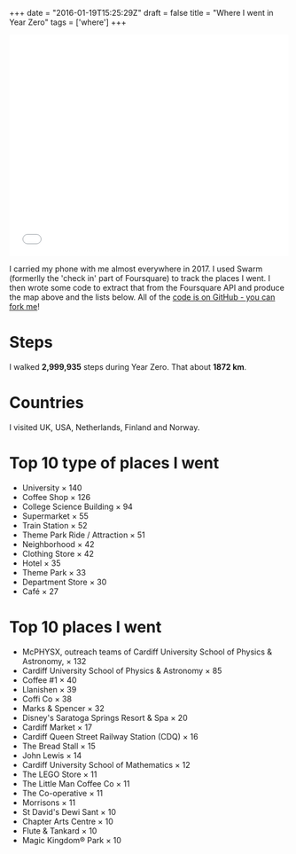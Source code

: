 +++
date = "2016-01-19T15:25:29Z"
draft = false
title = "Where I went in Year Zero"
tags = ['where']
+++

<iframe scrolling="no" src="/map/" allowfullscreen="" height="400px" frameborder="0" width="100%">
    </iframe>

I carried my phone with me almost everywhere in 2017. I used Swarm (formerlly the 'check in' part of Foursquare) to track the places I went. I then wrote some code to extract that from the Foursquare API and produce the map above and the lists below. All of the [code is on GitHub - you can fork me](https://github.com/zemogle/wherehaveibeen)!

# Steps

I walked **2,999,935** steps during Year Zero. That about **1872 km**.

# Countries

I visited UK, USA, Netherlands, Finland and Norway.

# Top 10 type of places I went

- University &times; 140
- Coffee Shop &times; 126
- College Science Building &times; 94
- Supermarket &times; 55
- Train Station &times; 52
- Theme Park Ride / Attraction &times; 51
- Neighborhood &times; 42
- Clothing Store &times; 42
- Hotel &times; 35
- Theme Park &times; 33
- Department Store &times; 30
- Café &times; 27

# Top 10 places I went

- McPHYSX, outreach teams of Cardiff University School of Physics & Astronomy, &times; 132
- Cardiff University School of Physics & Astronomy &times; 85
- Coffee #1 &times; 40
- Llanishen &times; 39
- Coffi Co &times; 38
- Marks & Spencer &times; 32
- Disney's Saratoga Springs Resort & Spa &times; 20
- Cardiff Market &times; 17
- Cardiff Queen Street Railway Station (CDQ) &times; 16
- The Bread Stall &times; 15
- John Lewis &times; 14
- Cardiff University School of Mathematics &times; 12
- The LEGO Store &times; 11
- The Little Man Coffee Co &times; 11
- The Co-operative &times; 11
- Morrisons &times; 11
- St David's Dewi Sant &times; 10
- Chapter Arts Centre &times; 10
- Flute & Tankard &times; 10
- Magic Kingdom® Park &times; 10
